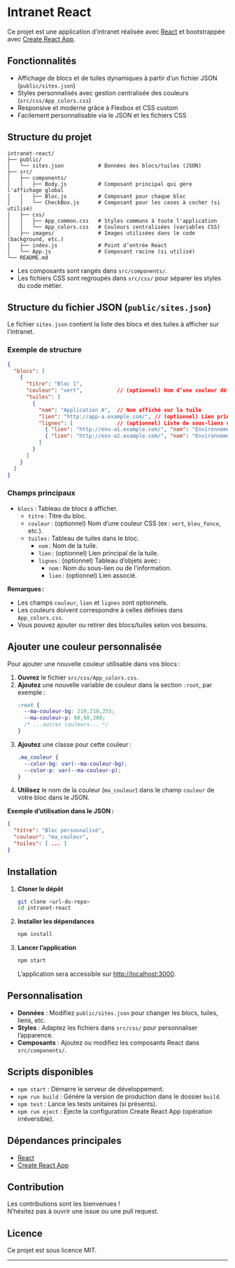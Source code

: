 # Intranet React

Ce projet est une application d’intranet réalisée avec [React](https://react.dev/) et bootstrappée avec [Create React App](https://github.com/facebook/create-react-app).

## Fonctionnalités

- Affichage de blocs et de tuiles dynamiques à partir d’un fichier JSON (`public/sites.json`)
- Styles personnalisés avec gestion centralisée des couleurs (`src/css/App_colors.css`)
- Responsive et moderne grâce à Flexbox et CSS custom
- Facilement personnalisable via le JSON et les fichiers CSS

## Structure du projet

```
intranet-react/
├── public/
│   └── sites.json           # Données des blocs/tuiles (JSON)
├── src/
│   ├── components/
│   │   ├── Body.js          # Composant principal qui gère l'affichage global
│   │   ├── Bloc.js          # Composant pour chaque bloc
│   │   └── CheckBox.js      # Composant pour les cases à cocher (si utilisé)
│   ├── css/
│   │   ├── App_common.css   # Styles communs à toute l'application
│   │   └── App_colors.css   # Couleurs centralisées (variables CSS)
│   ├── images/              # Images utilisées dans le code (background, etc.)
│   ├── index.js             # Point d’entrée React
│   └── App.js               # Composant racine (si utilisé)
└── README.md
```

- Les composants sont rangés dans `src/components/`.
- Les fichiers CSS sont regroupés dans `src/css/` pour séparer les styles du code métier.

## Structure du fichier JSON (`public/sites.json`)

Le fichier `sites.json` contient la liste des blocs et des tuiles à afficher sur l’intranet.

### Exemple de structure

```json
{
  "blocs": [
    {
      "titre": "Bloc 1",
      "couleur": "vert",           // (optionnel) Nom d’une couleur définie dans App_colors.css
      "tuiles": [
        {
          "nom": "Application A",  // Nom affiché sur la tuile
          "lien": "http://app-a.example.com/", // (optionnel) Lien principal de la tuile
          "lignes": [              // (optionnel) Liste de sous-liens ou d’informations
            { "lien": "http://env-a1.example.com/", "nom": "Environnement 1" },
            { "lien": "http://env-a2.example.com/", "nom": "Environnement 2" }
          ]
        }
      ]
    }
  ]
}
```

### Champs principaux

- `blocs` : Tableau de blocs à afficher.
  - `titre` : Titre du bloc.
  - `couleur` : (optionnel) Nom d’une couleur CSS (ex : `vert`, `bleu_fonce`, etc.).
  - `tuiles` : Tableau de tuiles dans le bloc.
    - `nom` : Nom de la tuile.
    - `lien` : (optionnel) Lien principal de la tuile.
    - `lignes` : (optionnel) Tableau d’objets avec :
      - `nom` : Nom du sous-lien ou de l’information.
      - `lien` : (optionnel) Lien associé.

**Remarques :**
- Les champs `couleur`, `lien` et `lignes` sont optionnels.
- Les couleurs doivent correspondre à celles définies dans `App_colors.css`.
- Vous pouvez ajouter ou retirer des blocs/tuiles selon vos besoins.

## Ajouter une couleur personnalisée

Pour ajouter une nouvelle couleur utilisable dans vos blocs :

1. **Ouvrez** le fichier `src/css/App_colors.css`.
2. **Ajoutez** une nouvelle variable de couleur dans la section `:root`, par exemple :
   ```css
   :root {
     --ma-couleur-bg: 210,210,255;
     --ma-couleur-p: 60,60,200;
     /* ...autres couleurs... */
   }
   ```
3. **Ajoutez** une classe pour cette couleur :
   ```css
   .ma_couleur {
     --color-bg: var(--ma-couleur-bg);
     --color-p: var(--ma-couleur-p);
   }
   ```
4. **Utilisez** le nom de la couleur (`ma_couleur`) dans le champ `couleur` de votre bloc dans le JSON.

**Exemple d’utilisation dans le JSON :**
```json
{
  "titre": "Bloc personnalisé",
  "couleur": "ma_couleur",
  "tuiles": [ ... ]
}
```

## Installation

1. **Cloner le dépôt**
   ```sh
   git clone <url-du-repo>
   cd intranet-react
   ```

2. **Installer les dépendances**
   ```sh
   npm install
   ```

3. **Lancer l’application**
   ```sh
   npm start
   ```
   L’application sera accessible sur [http://localhost:3000](http://localhost:3000).

## Personnalisation

- **Données** : Modifiez `public/sites.json` pour changer les blocs, tuiles, liens, etc.
- **Styles** : Adaptez les fichiers dans `src/css/` pour personnaliser l’apparence.
- **Composants** : Ajoutez ou modifiez les composants React dans `src/components/`.

## Scripts disponibles

- `npm start` : Démarre le serveur de développement.
- `npm run build` : Génère la version de production dans le dossier `build`.
- `npm test` : Lance les tests unitaires (si présents).
- `npm run eject` : Éjecte la configuration Create React App (opération irréversible).

## Dépendances principales

- [React](https://react.dev/)
- [Create React App](https://github.com/facebook/create-react-app)

## Contribution

Les contributions sont les bienvenues !  
N’hésitez pas à ouvrir une issue ou une pull request.

## Licence

Ce projet est sous licence MIT.

---
